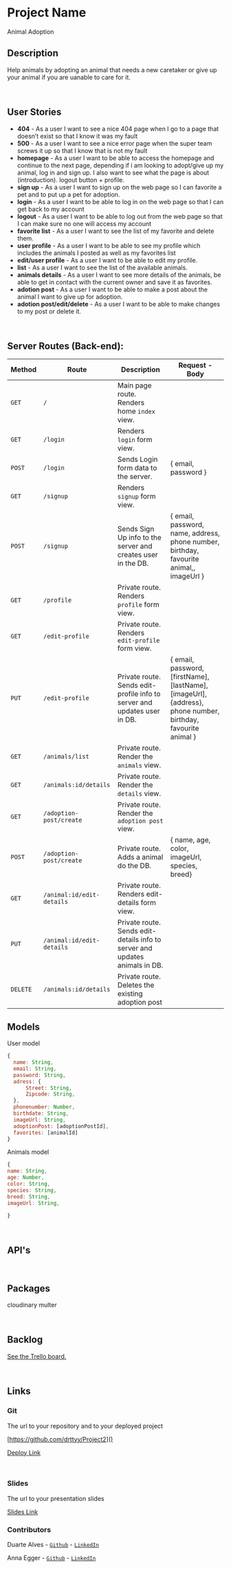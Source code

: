 # Project Name

Animal Adoption
<br>

## Description

Help animals by adopting an animal that needs a new caretaker or give up your animal if you are uanable to care for it.

<br>

## User Stories

- **404** - As a user I want to see a nice 404 page when I go to a page that doesn’t exist so that I know it was my fault
- **500** - As a user I want to see a nice error page when the super team screws it up so that I know that is not my fault
- **homepage** - As a user I want to be able to access the homepage and continue to the next page, depending if i am looking to adopt/give up my animal, log in and sign up. I also want to see what the page is about (introduction). logout button + profile.
- **sign up** - As a user I want to sign up on the web page so I can favorite a pet and to put up a pet for adoption.
- **login** - As a user I want to be able to log in on the web page so that I can get back to my account
- **logout** - As a user I want to be able to log out from the web page so that I can make sure no one will access my account
- **favorite list** - As a user I want to see the list of my favorite and delete them.
- **user profile** - As a user I want to be able to see my profile which includes the animals I posted as well as my favorites list
- **edit/user profile** - As a user I want to be able to edit my profile.
- **list** - As a user I want to see the list of the available animals.
- **animals details** - As a user I want to see more details of the animals, be able to get in contact with the current owner and save it as favorites.
- **adotion post** - As a user I want to be able to make a post about the animal I want to give up for adoption.
- **adotion post/edit/delete** - As a user I want to be able to make changes to my post or delete it.

<br>

## Server Routes (Back-end):

| **Method** | **Route**                          | **Description**                                              | Request  - Body                                          |
| ---------- | ---------------------------------- | ------------------------------------------------------------ | -------------------------------------------------------- |
| `GET`      | `/`                                | Main page route.  Renders home `index` view.                 |                                                          |
| `GET`      | `/login`                           | Renders `login` form view.                                   |                                                          |
| `POST`     | `/login`                           | Sends Login form data to the server.                         | { email, password }                                      |
| `GET`      | `/signup`                          | Renders `signup` form view.                                  |                                                          |
| `POST`     | `/signup`                          | Sends Sign Up info to the server and creates user in the DB. | {  email, password, name, address, phone number, birthday, favourite animal,, imageUrl  }                                    |
| `GET`      | `/profile`                         | Private route. Renders `profile` form view.                  |                                                          |
| `GET`      | `/edit-profile`                    | Private route. Renders `edit-profile` form view.             |                                                          |
| `PUT`      | `/edit-profile`                    | Private route. Sends edit-profile info to server and updates user in DB. | { email, password, [firstName], [lastName], [imageUrl], {address}, phone number, birthday, favourite animal  } |
| `GET`      | `/animals/list`                    | Private route. Render the `animals` view.                  |                                                          |
| `GET`      | `/animals:id/details`              | Private route. Render the `details` view.                  |                                                          |
| `GET`     | `/adoption-post/create`             | Private route. Render the `adoption post` view.                    |                                 |
| `POST`     | `/adoption-post/create`             | Private route. Adds a animal do the DB.                    | { name, age, color, imageUrl, species, breed}                                 |
| `GET`   | `/animal:id/edit-details`              | Private route. Renders edit-details form view. |                                                          |
| `PUT`   | `/animal:id/edit-details`              | Private route. Sends edit-details info to server and updates animals in DB. |  
| `DELETE`      | `/animals:id/details`            | Private route. Deletes the existing adoption post                              |                                                          |


## Models

User model

```javascript
{
  name: String,
  email: String,
  password: String,
  adress: {
      Street: String,
      Zipcode: String,
  },
  phonenumber: Number,
  birthdate: String,
  imageUrl: String,
  adoptionPost: [adoptionPostId],
  favorites: [animalId]
}

```

Animals model

```javascript
{
name: String,
age: Number,
color: String,
species: String,
breed: String,
imageUrl: String,

}

```

<br>

## API's

<br>

## Packages

cloudinary
multer

<br>

## Backlog

[See the Trello board.](https://trello.com/b/peU75b4E/animals-adoption-project)

<br>

## Links

### Git

The url to your repository and to your deployed project

[https://github.com/drttyy/Project2]()

[Deploy Link]()

<br>

### Slides

The url to your presentation slides

[Slides Link](https://docs.google.com/presentation/d/1P5FIi0vHZBUcgUtmt1M4_lLCO5dwdJ4UOgtJa4ehGfk/edit?usp=sharing)

### Contributors

Duarte Alves - [`Github`](https://github.com/drttyy/) - [`LinkedIn`](https://www.linkedin.com/in/duarte-alves-97157b227/)

Anna Egger - [`Github`](https://github.com/annagramcodes) - [`LinkedIn`](https://www.linkedin.com/in/anna-egger/)

